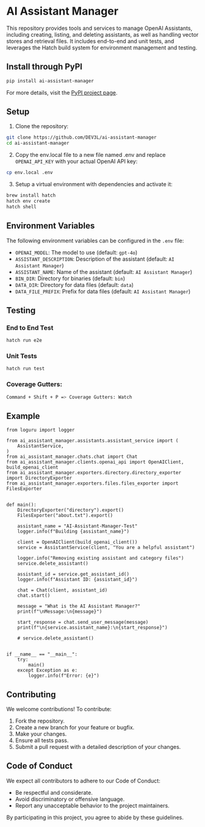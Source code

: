 # AI Assistant Manager

This repository provides tools and services to manage OpenAI Assistants, including creating, listing, and deleting assistants, as well as handling vector stores and retrieval files. It includes end-to-end and unit tests, and leverages the Hatch build system for environment management and testing.

## Install through PyPI

```bash
pip install ai-assistant-manager
```

For more details, visit the [PyPI project page](https://pypi.org/project/ai-assistant-manager/).

## Setup

1. Clone the repository:

```bash
git clone https://github.com/DEV3L/ai-assistant-manager
cd ai-assistant-manager
```

2. Copy the env.local file to a new file named .env and replace `OPENAI_API_KEY` with your actual OpenAI API key:

```bash
cp env.local .env
```

3. Setup a virtual environment with dependencies and activate it:

```bash
brew install hatch
hatch env create
hatch shell
```

## Environment Variables

The following environment variables can be configured in the `.env` file:

- `OPENAI_MODEL`: The model to use (default: `gpt-4o`)
- `ASSISTANT_DESCRIPTION`: Description of the assistant (default: `AI Assistant Manager`)
- `ASSISTANT_NAME`: Name of the assistant (default: `AI Assistant Manager`)
- `BIN_DIR`: Directory for binaries (default: `bin`)
- `DATA_DIR`: Directory for data files (default: `data`)
- `DATA_FILE_PREFIX`: Prefix for data files (default: `AI Assistant Manager`)

## Testing

### End to End Test

```bash
hatch run e2e
```

### Unit Tests

```bash
hatch run test
```

### Coverage Gutters:

```bash
Command + Shift + P => Coverage Gutters: Watch
```

## Example

```
from loguru import logger

from ai_assistant_manager.assistants.assistant_service import (
    AssistantService,
)
from ai_assistant_manager.chats.chat import Chat
from ai_assistant_manager.clients.openai_api import OpenAIClient, build_openai_client
from ai_assistant_manager.exporters.directory.directory_exporter import DirectoryExporter
from ai_assistant_manager.exporters.files.files_exporter import FilesExporter


def main():
    DirectoryExporter("directory").export()
    FilesExporter("about.txt").export()

    assistant_name = "AI-Assistant-Manager-Test"
    logger.info(f"Building {assistant_name}")

    client = OpenAIClient(build_openai_client())
    service = AssistantService(client, "You are a helpful assistant")

    logger.info("Removing existing assistant and category files")
    service.delete_assistant()

    assistant_id = service.get_assistant_id()
    logger.info(f"Assistant ID: {assistant_id}")

    chat = Chat(client, assistant_id)
    chat.start()

    message = "What is the AI Assistant Manager?"
    print(f"\nMessage:\n{message}")

    start_response = chat.send_user_message(message)
    print(f"\n{service.assistant_name}:\n{start_response}")

    # service.delete_assistant()


if __name__ == "__main__":
    try:
        main()
    except Exception as e:
        logger.info(f"Error: {e}")
```

## Contributing

We welcome contributions! To contribute:

1. Fork the repository.
2. Create a new branch for your feature or bugfix.
3. Make your changes.
4. Ensure all tests pass.
5. Submit a pull request with a detailed description of your changes.

## Code of Conduct

We expect all contributors to adhere to our Code of Conduct:

- Be respectful and considerate.
- Avoid discriminatory or offensive language.
- Report any unacceptable behavior to the project maintainers.

By participating in this project, you agree to abide by these guidelines.

